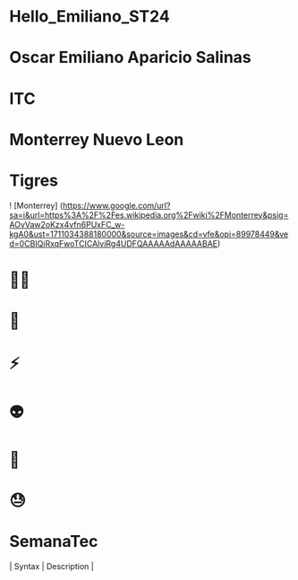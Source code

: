 # Hello_Emiliano_ST24 

# Oscar Emiliano Aparicio Salinas

# ITC

# Monterrey Nuevo Leon

# Tigres

! [Monterrey] (https://www.google.com/url?sa=i&url=https%3A%2F%2Fes.wikipedia.org%2Fwiki%2FMonterrey&psig=AOvVaw2oKzx4vfn6PUxFC_w-kgA0&ust=1711034388180000&source=images&cd=vfe&opi=89978449&ved=0CBIQjRxqFwoTCICAlviRg4UDFQAAAAAdAAAAABAE)

# 🧟‍♂️
# 🦓
# ⚡
# 👽
# 🐳
# 😓

# **SemanaTec**

| Syntax | Description |

